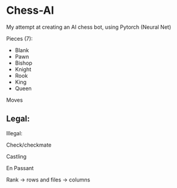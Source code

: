 # Chess-AI

My attempt at creating an AI chess bot, using Pytorch (Neural Net)

Pieces (7):
- Blank
- Pawn
- Bishop
- Knight
- Rook
- King
- Queen

Moves 

Legal:
- 

Illegal:

Check/checkmate

Castling

En Passant

Rank -> rows and files -> columns




